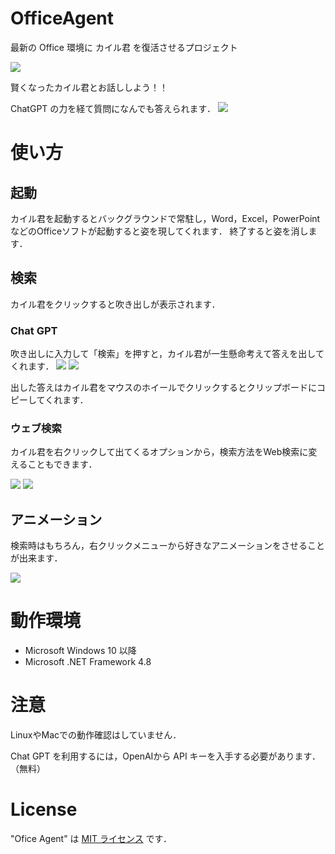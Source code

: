 # OfficeAgent
最新の Office 環境に カイル君 を復活させるプロジェクト

![](https://user-images.githubusercontent.com/88919409/157601288-e0f37334-2096-4d91-850e-c50ebc8ab983.png)

賢くなったカイル君とお話ししよう！！

ChatGPT の力を経て質問になんでも答えられます．
![](https://github.com/argynnini/OfficeAgent/assets/88919409/f9758942-41df-48f2-adf3-61a88ffdb4ba)

# 使い方

## 起動
カイル君を起動するとバックグラウンドで常駐し，Word，Excel，PowerPoint などのOfficeソフトが起動すると姿を現してくれます．
終了すると姿を消します．

## 検索
カイル君をクリックすると吹き出しが表示されます．

### Chat GPT
吹き出しに入力して「検索」を押すと，カイル君が一生懸命考えて答えを出してくれます．
![](https://user-images.githubusercontent.com/88919409/157601800-533733f4-6e5e-46b9-a15a-85387cb01637.png)
![](https://github.com/argynnini/OfficeAgent/assets/88919409/cc98eb84-cb5a-401c-9f97-2c58e666b3da)

出した答えはカイル君をマウスのホイールでクリックするとクリップボードにコピーしてくれます．

### ウェブ検索
カイル君を右クリックして出てくるオプションから，検索方法をWeb検索に変えることもできます．

![](https://user-images.githubusercontent.com/88919409/157601800-533733f4-6e5e-46b9-a15a-85387cb01637.png)
![](https://user-images.githubusercontent.com/88919409/157601803-c431ebe2-08da-42cf-96c6-c9e07c44569d.png)

## アニメーション

検索時はもちろん，右クリックメニューから好きなアニメーションをさせることが出来ます．

![](https://github.com/argynnini/OfficeAgent/assets/88919409/cb384fdb-5e3f-4495-98fb-8e44208a9dd5)

# 動作環境
 
* Microsoft Windows 10 以降
* Microsoft .NET Framework 4.8

# 注意

LinuxやMacでの動作確認はしていません．

Chat GPT を利用するには，OpenAIから API キーを入手する必要があります．（無料）

# License
 
"Ofice Agent" は [MIT ライセンス](https://en.wikipedia.org/wiki/MIT_License) です．
